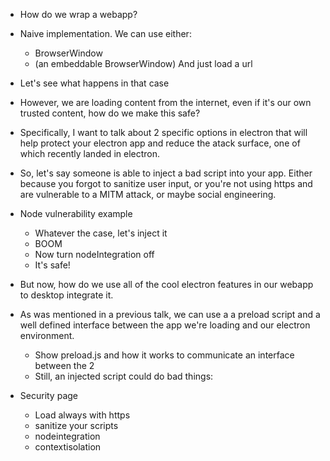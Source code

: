 
- How do we wrap a webapp?
- Naive implementation. We can use either:
  - BrowserWindow
  - <webview> (an embeddable BrowserWindow)
  And just load a url
- Let's see what happens in that case

- However, we are loading content from the internet, even if it's our own
  trusted content, how do we make this safe?
- Specifically, I want to talk about 2 specific options in electron that will
  help protect your electron app and reduce the atack surface, one of which
  recently landed in electron.

- So, let's say someone is able to inject a bad script into your app. Either
  because you forgot to sanitize user input, or you're not using https and are
  vulnerable to a MITM attack, or maybe social engineering.

- Node vulnerability example
  - Whatever the case, let's inject it
    <script type="text/javascript" src="bad-node.js"></script>
  - BOOM
  - Now turn nodeIntegration off
  - It's safe!

- But now, how do we use all of the cool electron features in our webapp to
  desktop integrate it.
- As was mentioned in a previous talk, we can use a a preload script and a well
  defined interface between the app we're loading and our electron environment.
  - Show preload.js and how it works to communicate an interface between the 2
  - Still, an injected script could do bad things:
    <script type="text/javascript" src="bad-context.js"></script>

- Security page
  - Load always with https
  - sanitize your scripts
  - nodeintegration
  - contextisolation

